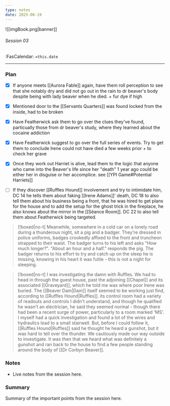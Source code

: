 ```yaml
---
type: notes
date: 2025-06-19
---
```


![[imgBook.png|banner]]
###### Session 03
<span class="sub2">:FasCalendar: `=this.date`</span>
___

### Plan

- [x] If anyone meets [[Aurora Fable]] again, have them roll perception to see that she notably dry and did not go out in the rain to dr beaver's body despite being with lady beaver when he died. + fur dye if high
- [x] Mentioned door to the [[Servants Quarters]] was found locked from the inside, had to be broken
- [x] Have Featherwick ask them to go over the clues they've found, particually those from dr beaver's study, where they learned about the cocaine addiction
- [x] Have Featherwick suggest to go over the full series of events. Try to get them to conclude Irene could not have died a few weeks prior + to check her grave
- [x] Once they work out Harriet is alive, lead them to the logic that anyone who came into the Beaver's life since her "death" 1 year ago could be either her in disguise or her accomplice. see [[YPI Game#Potential Harriets]]
- [ ] If they discover [[Ruffles Hound]] involvement and try to intimidate him, DC 14 he tells them about faking [[Irene Adams]]' death, DC 18 to also tell them about his business being a front, that he was hired to get plans for the house and to add the setup for the ghost trick in the fireplace, he also knows about the mirror in the [[Séance Room]]. DC 22 to also tell them about Featherwick being targeted.


> [!boxed|no-t]
> Meanwhile, somewhere in a cold car on a lonely road during a thunderous night, sit a pig and a badger. They're dressed in police uniforms, badges crookedly affixed to the front and truncheon strapped to their waist. The badger turns to his left and asks "How much longer?". "About an hour and a half." responds the pig. The badger returns to his effort to try and catch up on the sleep he is missing, knowing in his heart it was futile - this is not a night for sleeping.

> [!boxed|no-t]
> I was investigating the damn with Ruffles. We had to head in through the guest house, past the adjoining [[Chapel]] and its associated [[Graveyard]], which he told me was where poor Irene was buried. The [[Beaver Dam|Dam]] itself seemed to be working just find, according to [[Ruffles Hound|Ruffles]]. its control room had a variety of readouts and controls I didn't understand, and though he qualified he wasn't an electrician, he said they seemed normal - though there had been a recent surge of power, particularly to a room marked 'MS'. I myself had a quick investigation and found a lot of the wires and hydraulics lead to a small stairwell. But, before I could follow it, [[Ruffles Hound|Ruffles]] said he thought he heard a gunshot, but it was hard to tell over the thunder. We cautiously made our way outside to investigate. It was then that we heard what was definitely a gunshot and ran back to the house to find a few people standing around the body of [[Dr Corbyn Beaver]].

### Notes
- Live notes from the session here.

### Summary
Summary of the important points from the session here.


